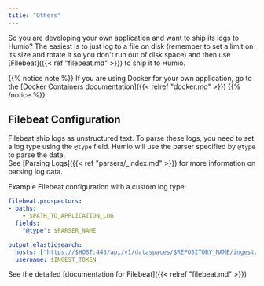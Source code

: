 ```yaml
---
title: "Others"
---
```


So you are developing your own application and want to ship its logs
to Humio?  The easiest is to just log to a file on disk (remember to
set a limit on its size and rotate it so you don't run out of disk
space) and then use [Filebeat]({{< ref "filebeat.md" >}}) to ship it
to Humio.

{{% notice note %}}
If you are using Docker for your own application, go to the [Docker Containers documentation]({{< relref "docker.md" >}})
{{% /notice %}}


## Filebeat Configuration

Filebeat ship logs as unstructured text. To parse these logs, you need
to set a log type using the `@type` field.  Humio will use the parser specified by `@type` to parse the data.  
See [Parsing Logs]({{< ref "parsers/_index.md" >}}) for more information on parsing log data.

Example Filebeat configuration with a custom log type:

```yaml
filebeat.prospectors:
- paths:
    - $PATH_TO_APPLICATION_LOG
  fields:
    "@type": $PARSER_NAME

output.elasticsearch:
  hosts: ["https://$HOST:443/api/v1/dataspaces/$REPOSITORY_NAME/ingest/elasticsearch"]
  username: $INGEST_TOKEN
```

See the detailed [documentation for Filebeat]({{< relref "filebeat.md" >}})
